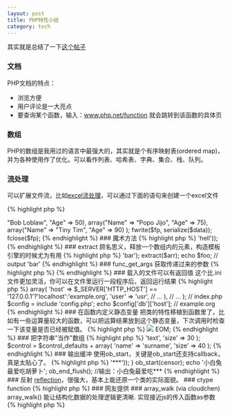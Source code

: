 ```yaml
---
layout: post
title: PHP特性小结
category: tech
---
```


其实就是总结了一下<a href="http://stackoverflow.com/questions/61401/hidden-features-of-php">这个帖子</a>

### 文档

PHP文档的特点：
* 浏览方便
* 用户评论是一大亮点
* 要查询某个函数，输入：www.php.net/function 就会跳转到该函数的具体页

### 数组

PHP的数组是我用过的语言中最强大的，其实就是个有序映射表(ordered map)，并为各种使用作了优化。可以看作列表、哈希表、字典、集合、栈、队列。

### 流处理

可以扩展文件流，比如<a href="http://www.phpclasses.org/browse/package/1919.html">excel流处理</a>，可以通过下面的语句来创建一个excel文件

{% highlight php %}
<?php
$fp = fopen("xlsfile://tmp/test.xls", "wb");
if (!is_resource($fp)) { 
    die("Cannot open excel file");
}

$data= array(
    array("Name" => "Bob Loblaw", "Age" => 50),  
    array("Name" => "Popo Jijo", "Age" => 75),  
    array("Name" => "Tiny Tim", "Age" => 90)
); 

fwrite($fp, serialize($data));
fclose($fp);
{% endhighlight %}

### 魔术方法 

{% highlight php %}
<?php
	public function __get($key) { ... }
	public function __set($key, $value) { ... }
	public function __call($func, $args) { ... }
	public function __toString() { ... }
	//...
{% endhighlight %}

### or/and

{% highlight php %}
<?php
isset($foo) OR print '$foo is not defined';
{% endhighlight %}

### spl_autoload_register

使用spl_autoload_register，而不是__autoload，因为spl_autoload_register允许设置多个实例，而不会覆盖。

{% highlight php %}
<?php
spl_autoload_register('autoloader');
function autoloader($class)
{
	//这里可以对$class进行处理
}
{% endhighlight %}

### set_include_path

设置引用路径，比如引用zend的libraries时。

{% highlight php %}
<?php
set_include_path(get_include_path() . PATH_SEPARATOR . '../libs/');`
{% endhighlight %}

### 处理远程文件/url

{% highlight php %}
<?php
$fp = fopen('http://example.com');
$str = file_get_contents('http://example.com/file');
$imageInfo = getimagesize('ftp://user:password@ftp.example.com/image/name.jpg');
{% endhighlight %}

虽然这些函数的健壮性和稳定性不如curl，但毕竟使用方便。

### strtr

使用方便，效率高，用来替换字符串内的特定值。有点类似str_replace，但更灵活。

{% highlight php %}
<?php
echo strtr('hello world', array('world' => 'hell'));
{% endhighlight %}

### extract

顾名思义，释放一个数组内的元素，构造模板引擎的时候尤为有用

{% highlight php %}
<?php
$arr = array('foo' => 'bar');
extract($arr);
echo $foo; // output 'bar'
{% endhighlight %}

### func_get_args

获取传递过来的参数

{% highlight php %}
<?php
function test() {
    $args = func_get_args();
    echo $args[2]; // will print 'd'
    echo $args[1]; // will print 3
}

test(1,3,'d',4);
{% endhighlight %}

### cli 

command line interface，可以在命令行里运行php脚本，用来处理日常任务也非常方便。对了别忘了一个非常有用的参数 -a，进入交互模式

{% highlight php %}
<?php
php -a

Interactive shell
php > 
{% endhighlight %}

### 载入的文件可以有返回值

这个比.ini文件更加灵活，你可以在文件里运行一段程序后，返回运行结果

{% highlight php %}
<?php
// config.php
return array(
    'db' => array(
	'host' => $_SERVER['HTTP_HOST'] == '127.0.0.1'?'localhost':'example.org',
        'user' => 'usr',
        // ...
    ),
    // ...
);

// index.php
$config = include 'config.php';
echo $config['db']['host']; // example.org
{% endhighlight %}

### 在函数内定义静态变量 

把类的特性移植到函数里了，比如有一些运算量较大的函数，可以把运算结果放到这个静态变量，下次调用时检查一下该变量是否已经被赋值。

{% highlight php %}
<?php
function foo($arg1)
{
    static $cache;

    if( !isset($cache[md5($arg1)]) )
    {
        // Do the work here
        $cache[md5($arg1)] = $results;
    }

    return $cache[md5($arg1)];
}
{% endhighlight %}

### heredoc 

不用再为引号发愁了

{% highlight php %}
<?php
echo <<<EOM
  <div id="someblock">
    <img src="{$file}" />
  </div>
EOM;
{% endhighlight %}

### 把字符串"当作"数组 

{% highlight php %}
<?php
$str = 'hell o World';
echo $str; //outputs: "hell o World"

$str[0] = 'H';
echo $str; //outputs: "Hell o World"

$str[4] = null;
echo $str; //outputs: "Hello World"
{% endhighlight %}

### 快速注释/反注释一段代码 

这个确实很有意思

{% highlight php %}
<?php
//*
	echo 'blah';
	die('not commented');
//*/


/*
	echo 'blah';
	die('commented');
//*/
{% endhighlight %}

### 函数参数类型提示 

相对于其他编程语言(java/c#)，php这块比较弱，只能判断数组和对象

{% highlight php %}
<?php
function foo ( array $param0, stdClass $param1 );
{% endhighlight %}

### 数组合并 

不用array_merge，而是使用'+'，使用更方便，也更易理解。在处理默认值和用户定义值时尤为方便。

{% highlight php %}
<?php
// Set the normal defaults.
$control_defaults = array( 'type' => 'text', 'size' => 30 );

$control = $control_defaults + array( 'name' => 'surname', 'size' => 40 );
{% endhighlight %}

### 输出缓冲 

使用ob_start，关键是ob_start还支持callback，真是太贴心了。

{% highlight php %}
<?php
function censor($text) {
	strtr($text, array('胡萝卜' => '***'));
}

ob_start(censor);
echo '小白兔最爱吃胡萝卜';
ob_end_flush();

//输出：小白兔最爱吃***
{% endhighlight %}

### 反射 

<a href="http://ca.php.net/manual/en/book.reflection.php">reflection</a>，很强大，基本上能还原一个类的实际面貌。

### ctype function 

{% highlight php %}
<?php
ctype_alnum //是否为字母和数字的组合
ctype_digit //是否为数字
ctype_alpha //是否为字母
...
{% endhighlight %}

### 快速向数组添加元素 

如果是追加一个元素的话，推荐使用这种方法，而不是array_push

{% highlight php %}
<?php
$arr = array();
$arr[] = 'foo';
$arr[] = 'bar';
{% endhighlight %}

### 其他 

### 序列化/反序列化

{% highlight php %}
<?php
serialize / unserialize
{% endhighlight %}

### json支持

{% highlight php %}
<?php
json_encode / json_decode
{% endhighlight %}

### 获取对象的类

{% highlight php %}
<?php
get_class($obj)
{% endhighlight %}

### 动态调用函数/方法

{% highlight php %}
<?php
call_user_func_array
{% endhighlight %}

### 错误/异常处理

{% highlight php %}
<?php
set_error_handler / set_exception_handler
{% endhighlight %}

<br />

### 网友提供

### array_walk (via cloudchen)

array_walk() 能让结构化数据的处理逻辑更清晰.
实现接近js的传入函数as参数

{% highlight php %}
<?php
function create_sth($walked_value, $key, $other_arg) {
	//...
}
function delete_sth(& $walked_value, $key, $other_arg) {
	//...
}

$contents = fetch_directory_contents($folder);

array_walk($contents, 'create_sth', $other_arg);
array_walk($contents, 'delete_sth', $other_arg); 
{% endhighlight %}
